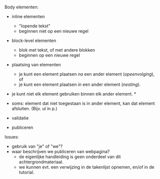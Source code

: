 Body elementen:

* inline elementen
    * "lopende tekst"
    * beginnen niet op een nieuwe regel
* block-level elementen
    * blok met tekst, of met andere blokken
    * beginnen op een nieuwe regel

* plaatsing van elementen
    * je kunt een element plaatsen *na* een ander element (*opeenvolging*), of
    * je kunt een element plaatsen *in* een ander element (*nesting*). 
* je kunt niet elk element gebruiken binnen elk ander element.
    * 
* soms: element dat niet toegestaan is in ander element, kan dat element afsluiten. (Bijv. ul in p.)

* validatie
* publiceren

Issues:

- gebruik van "je" of "we"?
- waar beschrijven we publiceren van webpagina?
    - de eigenlijke handleiding is geen onderdeel van dit achtergrondmateriaal.
    - we kunnen evt. een verwijzing in de takenlijst opnemen, en/of in de tutorial.


